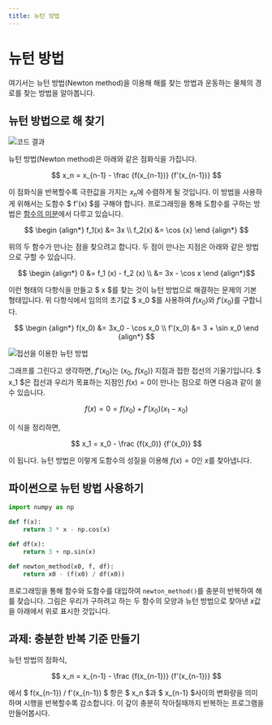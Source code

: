```yaml
---
title: 뉴턴 방법
---
```


# 뉴턴 방법

여기서는 뉴턴 방법(Newton method)을 이용해 해를 찾는 방법과 운동하는 물체의 경로를 찾는 방법을 알아봅니다.

## 뉴턴 방법으로 해 찾기

![코드 결과](../assets/newton_method_1.gif)

뉴턴 방법(Newton method)은 아래와 같은 점화식을 가집니다.

$$ x_n = x_{n-1} - \frac {f(x_{n-1})} {f'(x_{n-1})} $$

이 점화식을 반복할수록 극한값을 가지는 $x_n$에 수렴하게 될 것입니다. 이 방법을 사용하게 위해서는 도함수 $ f'(x) $를 구해야 합니다. 프로그래밍을 통해 도함수를 구하는 방법은 [함수의 미분](/docs/analysis/function_differential/)에서 다루고 있습니다.

$$ \begin {align*} f_1(x) &= 3x \\ f_2(x) &= \cos {x} \end {align*} $$

위의 두 함수가 만나는 점을 찾으려고 합니다. 두 점이 만나는 지점은 아래와 같은 방법으로 구할 수 있습니다.

$$ \begin {align*} 0 &= f_1 (x) - f_2 (x) \\ &= 3x - \cos x \end {align*}$$

이런 형태의 다항식을 만들고 $ x $를 찾는 것이 뉴턴 방법으로 해결하는 문제의 기본 형태입니다. 위 다항식에서 임의의 초기값 $ x_0 $를 사용하여 $f(x_0)$와 $f'(x_0)$를 구합니다.

$$  \begin {align*} f(x_0) &= 3x_0 - \cos x_0 \\ f'(x_0) &= 3 + \sin x_0 \end {align*} $$

![접선을 이용한 뉴턴 방법](../assets/newton_method_2.png)

그래프를 그린다고 생각하면, $f'(x_0)$는 ($x_0$, $f(x_0)$) 지점과 접한 접선의 기울기입니다. $ x_1 $은 접선과 우리가 목표하는 지점인 $f(x)=0$이 만나는 점으로 하면 다음과 같이 쓸 수 있습니다.

$$ f(x) = 0 = f(x_0) + f'(x_0)(x_1 - x_0) $$

이 식을 정리하면,

$$ x_1 = x_0 - \frac {f(x_0)} {f'(x_0)}  $$

이 됩니다. 뉴턴 방법은 이렇게 도함수의 성질을 이용해 $f(x) = 0$인 $x$를 찾아냅니다.

## 파이썬으로 뉴턴 방법 사용하기

```python
import numpy as np

def f(x):
    return 3 * x - np.cos(x)

def df(x):
    return 3 + np.sin(x)

def newton_method(x0, f, df):
    return x0 - (f(x0) / df(x0))
```

프로그래밍을 통해 함수와 도함수를 대입하여 `newton_method()`를 충분히 반복하여 해를 찾습니다. 그림은 우리가 구하려고 하는 두 함수의 모양과 뉴턴 방법으로 찾아낸 $x$값을 아래에서 위로 표시한 것입니다.

## 과제: 충분한 반복 기준 만들기

뉴턴 방법의 점화식,

$$ x_n = x_{n-1} - \frac {f(x_{n-1})} {f'(x_{n-1})} $$

에서 $ f(x_{n-1}) / f'(x_{n-1}) $ 항은 $ x_n $과 $ x_{n-1} $사이의 변화량을 의미하며 시행을 반복할수록 감소합니다. 이 갚이 충분히 작아질때까지 반복하는 프로그램을 만들어봅시다.
